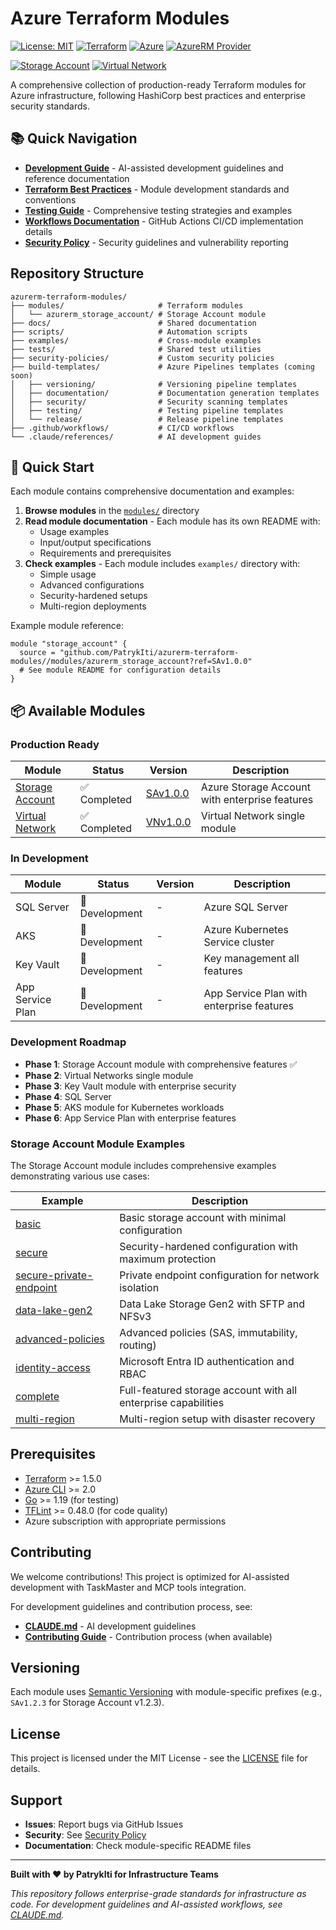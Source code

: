 # Azure Terraform Modules

[![License: MIT](https://img.shields.io/badge/License-MIT-yellow.svg)](https://opensource.org/licenses/MIT)
[![Terraform](https://img.shields.io/badge/Terraform-%3E%3D1.5-623CE4?logo=terraform&logoColor=white)](https://www.terraform.io/)
[![Azure](https://img.shields.io/badge/Azure-0078D4?logo=microsoft-azure&logoColor=white)](https://azure.microsoft.com/)
[![AzureRM Provider](https://img.shields.io/badge/AzureRM_Provider-4.36.0-blue?logo=terraform)](https://registry.terraform.io/providers/hashicorp/azurerm/4.36.0)

<!-- MODULE BADGES START -->
[![Storage Account](https://img.shields.io/github/v/tag/PatrykIti/azurerm-terraform-modules?filter=SAv*&label=Storage%20Account&color=success)](https://github.com/PatrykIti/azurerm-terraform-modules/releases?q=SAv1.0.0)
[![Virtual Network](https://img.shields.io/github/v/tag/PatrykIti/azurerm-terraform-modules?filter=VNv*&label=Virtual%Network&color=success)](https://github.com/PatrykIti/azurerm-terraform-modules/releases?q=VNv1.0.0)
<!-- MODULE BADGES END -->

A comprehensive collection of production-ready Terraform modules for Azure infrastructure, following HashiCorp best practices and enterprise security standards.

## 📚 Quick Navigation

- [**Development Guide**](./CLAUDE.md) - AI-assisted development guidelines and reference documentation
- [**Terraform Best Practices**](./docs/TERRAFORM_BEST_PRACTICES_GUIDE.md) - Module development standards and conventions
- [**Testing Guide**](./docs/TERRAFORM_TESTING_GUIDE.md) - Comprehensive testing strategies and examples
- [**Workflows Documentation**](./docs/WORKFLOWS.md) - GitHub Actions CI/CD implementation details
- [**Security Policy**](./docs/SECURITY.md) - Security guidelines and vulnerability reporting

## Repository Structure

```
azurerm-terraform-modules/
├── modules/                     # Terraform modules
│   └── azurerm_storage_account/ # Storage Account module
├── docs/                        # Shared documentation
├── scripts/                     # Automation scripts
├── examples/                    # Cross-module examples
├── tests/                       # Shared test utilities
├── security-policies/           # Custom security policies
├── build-templates/             # Azure Pipelines templates (coming soon)
│   ├── versioning/              # Versioning pipeline templates
│   ├── documentation/           # Documentation generation templates
│   ├── security/                # Security scanning templates
│   ├── testing/                 # Testing pipeline templates
│   └── release/                 # Release pipeline templates
├── .github/workflows/           # CI/CD workflows
└── .claude/references/          # AI development guides
```

## 🚀 Quick Start

Each module contains comprehensive documentation and examples:

1. **Browse modules** in the [`modules/`](./modules/) directory
2. **Read module documentation** - Each module has its own README with:
   - Usage examples
   - Input/output specifications
   - Requirements and prerequisites
3. **Check examples** - Each module includes `examples/` directory with:
   - Simple usage
   - Advanced configurations
   - Security-hardened setups
   - Multi-region deployments

Example module reference:
```hcl
module "storage_account" {
  source = "github.com/PatrykIti/azurerm-terraform-modules//modules/azurerm_storage_account?ref=SAv1.0.0"
  # See module README for configuration details
}
```


## 📦 Available Modules

### Production Ready

| Module | Status | Version | Description |
|--------|--------|---------|-------------|
| [Storage Account](./modules/azurerm_storage_account/) | ✅ Completed | [SAv1.0.0](https://github.com/PatrykIti/azurerm-terraform-modules/releases/tag/SAv1.0.0) | Azure Storage Account with enterprise features |
| [Virtual Network](./modules/azurerm_storage_account/) | ✅ Completed | [VNv1.0.0](https://github.com/PatrykIti/azurerm-terraform-modules/releases?q=VNv1.0.0) | Virtual Network single module |

### In Development

| Module | Status | Version | Description |
|--------|--------|---------|-------------|
| SQL Server | 🔧 Development | - | Azure SQL Server |
| AKS | 🔧 Development | - | Azure Kubernetes Service cluster |
| Key Vault | 🔧 Development | - | Key management all features |
| App Service Plan | 🔧 Development | - | App Service Plan with enterprise features |

### Development Roadmap

- **Phase 1**: Storage Account module with comprehensive features ✅
- **Phase 2**: Virtual Networks single module
- **Phase 3**: Key Vault module with enterprise security
- **Phase 4**: SQL Server 
- **Phase 5**: AKS module for Kubernetes workloads
- **Phase 6**: App Service Plan with enterprise features
### Storage Account Module Examples

The Storage Account module includes comprehensive examples demonstrating various use cases:

| Example | Description |
|---------|-------------|
| [basic](./modules/azurerm_storage_account/examples/basic/README.md) | Basic storage account with minimal configuration |
| [secure](./modules/azurerm_storage_account/examples/secure/README.md) | Security-hardened configuration with maximum protection |
| [secure-private-endpoint](./modules/azurerm_storage_account/examples/secure-private-endpoint/README.md) | Private endpoint configuration for network isolation |
| [data-lake-gen2](./modules/azurerm_storage_account/examples/data-lake-gen2/README.md) | Data Lake Storage Gen2 with SFTP and NFSv3 |
| [advanced-policies](./modules/azurerm_storage_account/examples/advanced-policies/README.md) | Advanced policies (SAS, immutability, routing) |
| [identity-access](./modules/azurerm_storage_account/examples/identity-access/README.md) | Microsoft Entra ID authentication and RBAC |
| [complete](./modules/azurerm_storage_account/examples/complete/README.md) | Full-featured storage account with all enterprise capabilities |
| [multi-region](./modules/azurerm_storage_account/examples/multi-region/README.md) | Multi-region setup with disaster recovery |


## Prerequisites

- [Terraform](https://www.terraform.io/downloads.html) >= 1.5.0
- [Azure CLI](https://docs.microsoft.com/en-us/cli/azure/install-azure-cli) >= 2.0
- [Go](https://golang.org/doc/install) >= 1.19 (for testing)
- [TFLint](https://github.com/terraform-linters/tflint) >= 0.48.0 (for code quality)
- Azure subscription with appropriate permissions


## Contributing

We welcome contributions! This project is optimized for AI-assisted development with TaskMaster and MCP tools integration.

For development guidelines and contribution process, see:
- [**CLAUDE.md**](./CLAUDE.md) - AI development guidelines
- [**Contributing Guide**](./docs/CONTRIBUTING.md) - Contribution process (when available)



## Versioning

Each module uses [Semantic Versioning](https://semver.org/) with module-specific prefixes (e.g., `SAv1.2.3` for Storage Account v1.2.3).

## License

This project is licensed under the MIT License - see the [LICENSE](LICENSE) file for details.


## Support

- **Issues**: Report bugs via GitHub Issues
- **Security**: See [Security Policy](./docs/SECURITY.md)
- **Documentation**: Check module-specific README files

---

**Built with ❤️ by PatrykIti for Infrastructure Teams**

*This repository follows enterprise-grade standards for infrastructure as code. For development guidelines and AI-assisted workflows, see [CLAUDE.md](./CLAUDE.md).*